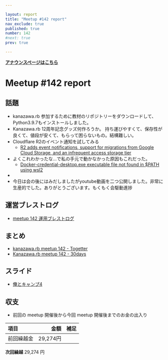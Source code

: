 ```yaml
---

layout: report
title: "Meetup #142 report"
nav_exclude: true
published: true
number: 142
#next: true
prev: true

---
```


<div style="text-align: left;"><a href="/142"><strong>アナウンスページはこちら</strong></a></div>

# Meetup #142 report

## 話題

* kanazawa.rb 参加するために教材のリポジトリーをダウンロードして、Python3.9.7もインストールしました。
* Kanazawa.rb 12周年記念グッズ何作ろうか。
  持ち運びやすくて、保存性が良くて、値段が安くて、もらって困らないもの。結構難しい。
* Cloudflare R2のイベント通知を試してみる
  + [R2 adds event notifications, support for migrations from Google Cloud Storage, and an infrequent access storage tier](https://blog.cloudflare.com/r2-events-gcs-migration-infrequent-access)
* よくこれわかったな…で私の手元で動かなかった原因もこれだった。
  + [Docker-credential-desktop.exe executable file not found in $PATH using wsl2](https://forums.docker.com/t/docker-credential-desktop-exe-executable-file-not-found-in-path-using-wsl2/100225)
* 
* 今日は会の後にはみだしましたがyoutube動画を二つ公開しました。非常に生産的でした。ありがとうございます。もくもく会駆動進捗

## 運営ブレストログ

* [meetup 142 運用ブレストログ](https://github.com/kanazawarb/meetup/wiki/meetup-142-%E9%81%8B%E7%94%A8%E3%83%96%E3%83%AC%E3%82%B9%E3%83%88%E3%83%AD%E3%82%B0)

## まとめ

* [kanazawa.rb meetup 142 - Togetter](https://togetter.com/li/2386659)
* [Kanazawa.rb meetup 142 - 30days](https://30d.jp/kzrb/130)

## スライド

* [俺とキャンプ4](https://speakerdeck.com/sat/an-tokiyanpu4)

## 収支

* 前回の meetup 開催後から今回 meetup 開催後までのお金の出入り

|項目                           |金額         |補足                                               |
|:------------------------------|------------:|:--------------------------------------------------|
| 前回繰越金                    |       29,274円 |                                                   |

**次回繰越**  29,274 円
